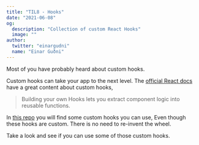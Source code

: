 ```yaml
---
title: "TIL8 - Hooks"
date: "2021-06-08"
og:
  description: "Collection of custom React Hooks"
  image: ""
author:
  twitter: "einargudni"
  name: "Einar Guðni"
---
```


Most of you have probably heard about custom hooks.

Custom hooks can take your app to the next level. The [official React docs](https://reactjs.org/docs/hooks-custom.html) have a great content about custom hooks,

> Building your own Hooks lets you extract component logic into reusable functions.

In [this repo](https://github.com/beautifulinteractions/beautiful-react-hooks) you will find some custom hooks you can use, Even though these hooks are custom. There is no need to re-invent the wheel.

Take a look and see if you can use some of those custom hooks.
